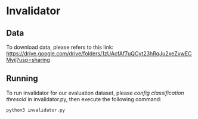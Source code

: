 # Invalidator
## Data
To download data, please refers to this link: https://drive.google.com/drive/folders/1zUAcfAf7uQCyt23hRqJu2xeZvwECMyij?usp=sharing
## Running
To run invalidator for our evaluation dataset, please *config classification thresold* in invalidator.py, then execute the following command:
```
python3 invalidator.py
```
